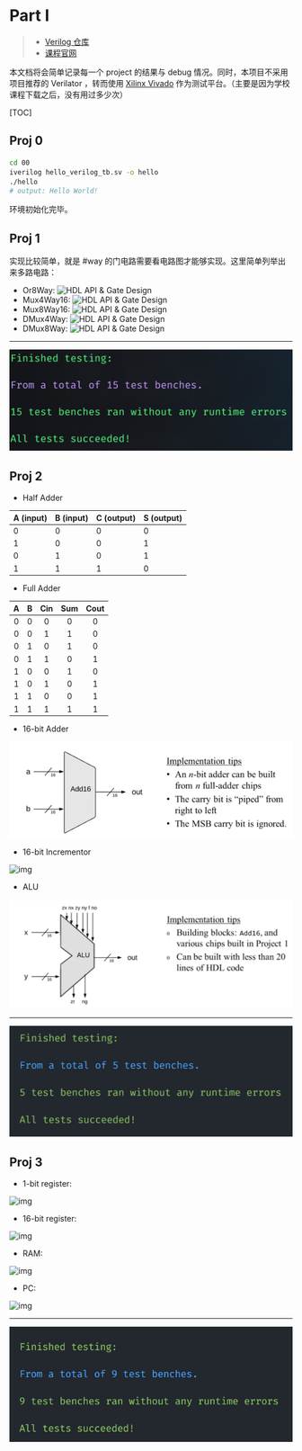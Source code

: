 # Part I
> * [Verilog 仓库](https://github.com/jopdorp/nand2tetris-verilog)
> * [课程官网](https://www.nand2tetris.org/)

本文档将会简单记录每一个 project 的结果与 debug 情况。同时，本项目不采用项目推荐的 Verilator ，转而使用 [Xilinx Vivado](https://www.xilinx.com/products/design-tools/vivado.html) 作为测试平台。（主要是因为学校课程下载之后，没有用过多少次）

[TOC]

## Proj 0

```bash
cd 00
iverilog hello_verilog_tb.sv -o hello
./hello
# output: Hello World!
```

环境初始化完毕。

## Proj 1

实现比较简单，就是 #way 的门电路需要看电路图才能够实现。这里简单列举出来多路电路：

* Or8Way: ![HDL API & Gate Design](https://nand2tetris-hdl.github.io/img/or8.png)
* Mux4Way16: ![HDL API & Gate Design](https://nand2tetris-hdl.github.io/img/mux4.png)
* Mux8Way16: ![HDL API & Gate Design](https://nand2tetris-hdl.github.io/img/mux8.png)
* DMux4Way: ![HDL API & Gate Design](https://nand2tetris-hdl.github.io/img/dmux4.png)
* DMux8Way: ![HDL API & Gate Design](https://nand2tetris-hdl.github.io/img/dmux8.png)

---

![proj 1](README.img/image-20220414124836486.png)

## Proj 2

* Half Adder

| A (input) | B (input) | C (output) | S (output) |
| --------- | --------- | ---------- | ---------- |
| 0         | 0         | 0          | 0          |
| 1         | 0         | 0          | 1          |
| 0         | 1         | 0          | 1          |
| 1         | 1         | 1          | 0          |

* Full Adder

|  A   |  B   | Cin  | Sum  | Cout |
| :--: | :--: | :--: | :--: | :--: |
|  0   |  0   |  0   |  0   |  0   |
|  0   |  0   |  1   |  1   |  0   |
|  0   |  1   |  0   |  1   |  0   |
|  0   |  1   |  1   |  0   |  1   |
|  1   |  0   |  0   |  1   |  0   |
|  1   |  0   |  1   |  0   |  1   |
|  1   |  1   |  0   |  0   |  1   |
|  1   |  1   |  1   |  1   |  1   |

* 16-bit Adder

![image-20220416184620846](README.img/image-20220416184620846.png)

* 16-bit Incrementor

![img](https://cdn.hackaday.io/images/6423141561507977935.jpg)

* ALU

![image-20220416195032258](README.img/image-20220416195032258.png)

---

![image-20220416211926547](README.img/image-20220416211926547.png)

## Proj 3

* 1-bit register:

![img](https://zhangruochi.com/Sequential-Logic/2019/05/27/register1.png)

* 16-bit register:

![img](https://zhangruochi.com/Sequential-Logic/2019/05/27/register16.png)

* RAM:

![img](https://zhangruochi.com/Sequential-Logic/2019/05/27/RAM.png)

* PC:

![img](https://zhangruochi.com/Sequential-Logic/2019/05/27/counter.png)

---

![image-20220421225037063](README.img/image-20220421225037063.png)
